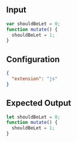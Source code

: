 
## Input
```javascript input
var shouldBeLet = 0;
function mutate() {
  shouldBeLet = 1;
}
```

## Configuration
```json configuration
{
  "extension": "js"
}
```

## Expected Output
```javascript expected output
let shouldBeLet = 0;
function mutate() {
  shouldBeLet = 1;
}
```
